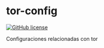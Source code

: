 # tor-config

[![GitHub license](https://sinfallas.files.wordpress.com/2016/02/gpl.png)](https://github.com/xanadu-linux/tor-config/blob/master/LICENSE)

Configuraciones relacionadas con tor

